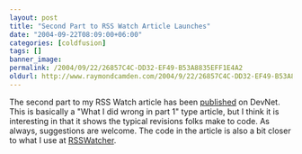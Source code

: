 ```yaml
---
layout: post
title: "Second Part to RSS Watch Article Launches"
date: "2004-09-22T08:09:00+06:00"
categories: [coldfusion]
tags: []
banner_image: 
permalink: /2004/09/22/26857C4C-DD32-EF49-B53A8835EFF1E4A2
oldurl: http://www.raymondcamden.com/2004/9/22/26857C4C-DD32-EF49-B53A8835EFF1E4A2
---
```


The second part to my RSS Watch article has been <a href="http://www.macromedia.com/devnet/mx/coldfusion/articles/rsswatch_pt2.html">published</a> on DevNet. This is basically a "What I did wrong in part 1" type article, but I think it is interesting in that it shows the typical revisions folks make to code. As always, suggestions are welcome. The code in the article is also a bit closer to what I use at <a href="http://www.rsswatcher.com">RSSWatcher</a>.